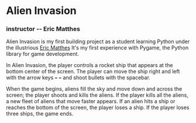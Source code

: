 # Alien Invasion

### instructor -- Eric Matthes 

Alien Invasion is my first building project as a student learning Python under the illustrious [Eric Matthes](https://ehmatthes.github.io/) It's my first experience with Pygame, the Python library for game development. 

In Alien Invasion, the player controls a rocket ship that appears at the bottom center of the screen. The player can move the ship right and left with the arrow keys `➡`  `⬅` and shoot bullets with the spacebar. 

When the game begins, aliens fill the sky and move down and across the screen; the player shoots and kills the aliens. If the player kills all the aliens, a new fleet of aliens that move faster appears. If an alien hits a ship or reaches the bottom of the screen, the player loses a ship. If the player loses three ships, the game ends.